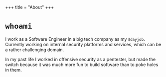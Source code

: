 +++
title = "About"
+++

# `whoami`

I work as a Software Engineer in a big tech company as my `$dayjob`. Currently
working on internal security platforms and services, which can be a rather
challenging domain.

In my past life I worked in offensive security as a pentester, but made the 
switch because it was much more fun to build software than to poke holes in them.
